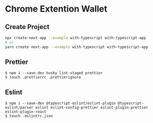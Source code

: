 # Chrome Extention Wallet

## Create Project

```bash
npx create-next-app --example with-typescript with-typescript-app
# or
yarn create next-app --example with-typescript with-typescript-app
```

## Prettier

```
$ npm i --save-dev husky lint-staged prettier
$ touch .prettierrc .prettierignore
```

## Eslint

```
$ npm i --save-dev @typescript-eslint/eslint-plugin @typescript-eslint/parser eslint eslint-config-prettier eslint-plugin-prettier eslint-plugin-react
$ touch .eslintrc.json
```
